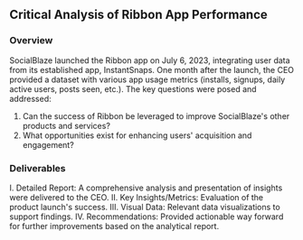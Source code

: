 <h2> Critical Analysis of Ribbon App Performance </h2>
 
<h3>Overview </h3>
SocialBlaze launched the Ribbon app on July 6, 2023, integrating user data from its established app, InstantSnaps. One month after the launch, the CEO provided a dataset with various app usage metrics (installs, signups, daily active users, posts seen, etc.). The key questions were posed and addressed:

1. Can the success of Ribbon be leveraged to improve SocialBlaze's other products and services?
2. What opportunities exist for enhancing users' acquisition and engagement?

<h3>Deliverables</h3>
I. Detailed Report: A comprehensive analysis and presentation of insights were delivered to the CEO.
II. Key Insights/Metrics: Evaluation of the product launch's success.
III. Visual Data: Relevant data visualizations to support findings.
IV. Recommendations: Provided actionable way forward for further improvements based on the analytical report.